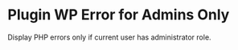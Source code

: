 # Plugin WP Error for Admins Only

Display PHP errors only if current user has administrator role.

